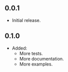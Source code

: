 ## 0.0.1

* Initial release.

## 0.1.0

- Added:
    * More tests.
    * More documentation.
    * More examples.
